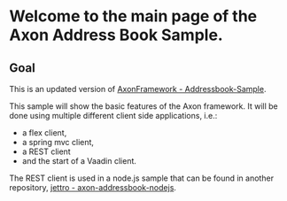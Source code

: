 Welcome to the main page of the Axon Address Book Sample.
=====

Goal
----

This is an updated version of [AxonFramework - Addressbook-Sample](https://github.com/AxonFramework/Addressbook-Sample).


This sample will show the basic features of the Axon framework. It will be done using multiple different client side applications, i.e.:

* a flex client, 
* a spring mvc client, 
* a REST client 
* and the start of a Vaadin client. 

The REST client is used in a node.js sample that can be found in another repository, [jettro - axon-addressbook-nodejs](https://github.com/jettro/axon-addressbook-nodejs).